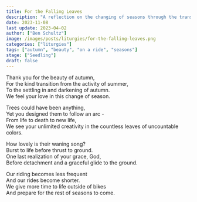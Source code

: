 ```yaml
---
title: For the Falling Leaves
description: "A reflection on the changing of seasons through the transformation of leaves from the lush greens of spring and summer to the vibrant autumnal shades."
date: 2023-11-08
last update: 2023-04-02
author: ["Ben Schultz"]
image: /images/posts/liturgies/for-the-falling-leaves.png
categories: ["liturgies"]
tags: ["autumn", "beauty", "on a ride", "seasons"]
stage: ["Seedling"]
draft: false
---
```


Thank you for the beauty of autumn,  
For the kind transition from the activity of summer,  
To the settling in and darkening of autumn.  
We feel your love in this change of season.

Trees could have been anything,  
Yet you designed them to follow an arc -  
From life to death to new life,  
We see your unlimited creativity in the countless leaves of uncountable colors.

How lovely is their waning song?  
Burst to life before thrust to ground.  
One last realization of your grace, God,  
Before detachment and a graceful glide to the ground.

Our riding becomes less frequent  
And our rides become shorter.  
We give more time to life outside of bikes  
And prepare for the rest of seasons to come.
